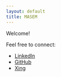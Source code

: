 ```yaml
---
layout: default
title: MASEM
---
```



<script>

</script>

Welcome!

Feel free to connect:
- [LinkedIn](https://www.linkedin.com/in/mario-semper-94475528/)
- [GitHub](https://github.com/sempre76)
- [Xing](https://www.xing.com/profile/Mario_Semper/)